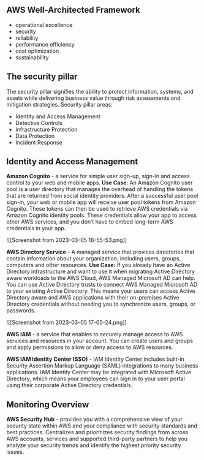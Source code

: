 
## AWS Well-Architected Framework

- operational excellence
- security
- reliability
- performance efficiency
- cost optimization
- sustainability

## The security pillar

The security pillar signifies the ability to protect information, systems, and assets while delivering business value through risk assessments and mitigation strategies. 
Security pillar areas:
- Identity and Access Management
- Detective Controls
- Infrastructure Protection
- Data Protection
- Incident Response

## Identity and Access Management

**Amazon Cognito** - a service for simple user sign-up, sign-in and access control to your web and mobile apps.
**Use Case**:
An Amazon Cognito user pool is a user directory that manages the overhead of handling the tokens that are returned from social identity providers. After a successful user pool sign-in, your web or mobile app will receive user pool tokens from Amazon Cognito. These tokens can then be used to retrieve AWS credentials via Amazon Cognito identity pools. These credentials allow your app to access other AWS services, and you don’t have to embed long-term AWS credentials in your app.

![[Screenshot from 2023-03-05 16-55-53.png]]

**AWS Directory Service** - A managed service that provices directories that contain information about your organization, including users, groups, computers and other resources.
**Use Case:**
If you already have an Active Directory infrastructure and want to use it when migrating Active Directory aware workloads to the AWS Cloud, AWS Managed Microsoft AD can help. You can use Active Directory trusts to connect AWS Managed Microsoft AD to your existing Active Directory. This means your users can access Active Directory aware and AWS applications with their on-premises Active Directory credentials without needing you to synchronize users, groups, or passwords.

![[Screenshot from 2023-03-05 17-05-24.png]]

**AWS IAM** - a service that enables to securely manage access to AWS services and resources in your account. You can create users and groups and apply permissions to allow or deny access to AWS resources.

**AWS IAM Identity Center (SSO)** - IAM Identity Center includes built-in Security Assertion Markup Language (SAML) integrations to many business applications. IAM Identity Center may be integrated with Microsoft Active Directory, which means your employees can sign in to your user portal using their corporate Active Directory credentials.

## Monitoring Overview

**AWS Security Hub** - provides you with a comprehensive view of your security state within AWS and your compliance with security standards and best practices. Centralizes and prioritiizes security findings from across AWS accounts, services and supported third-party partners to help you analyze your security trends and identify the highest priority security issues.

